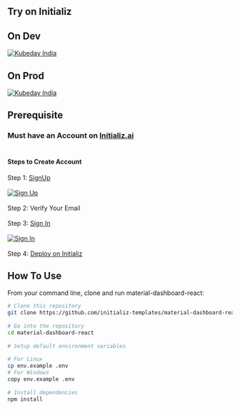## Try on Initializ
 
## On Dev 
[![Kubeday India](https://res.cloudinary.com/daosik5yi/image/upload/f_auto,q_auto/pntsnjpa1sxbc2d02q9n)](https://console.dev.initializ.ai/create-app/?clone=https://github.com/initializ-templates/material-dashboard-react&repo_name=material-dashboard-react&description=♾️%20Material%20Dashboard%20React:%20Free%20admin%20panel%20for%20React%20using%20Material%20Design&github=true)
 
## On Prod 
[![Kubeday India](https://res.cloudinary.com/daosik5yi/image/upload/f_auto,q_auto/pntsnjpa1sxbc2d02q9n)](https://console.initializ.ai/create-app/?clone=https://github.com/initializ-templates/material-dashboard-react&repo_name=material-dashboard-react&description=♾️%20Material%20Dashboard%20React:%20Free%20admin%20panel%20for%20React%20using%20Material%20Design&github=true)
 
## Prerequisite 
### Must have an Account on [Initializ.ai](https://console.initializ.ai/register/)<br><br>
 
#### Steps to Create Account
Step 1: [SignUp](https://console.initializ.ai/register/) <br>
<br>[![Sign Up](https://res.cloudinary.com/dd4xje8fc/image/upload/v1717773727/image_1_eaxyhp.png)](https://console.initializ.ai/register/)<br><br>
Step 2: Verify Your Email<br><br>
Step 3: [Sign In](https://console.initializ.ai/login/) <br><br>[![Sign In](https://res.cloudinary.com/dd4xje8fc/image/upload/v1717773726/image_2_pi56ah.png)](https://console.initializ.ai/login/)<br><br>
Step 4: [Deploy on Initializ](https://console.initializ.ai/create-app/?clone=https://github.com/initializ-templates/material-dashboard-react&repo_name=material-dashboard-react&description=♾️%20Material%20Dashboard%20React:%20Free%20admin%20panel%20for%20React%20using%20Material%20Design&github=true)
 
 
## How To Use
 
From your command line, clone and run material-dashboard-react:
 
```bash
# Clone this repository
git clone https://github.com/initializ-templates/material-dashboard-react.git
 
# Go into the repository
cd material-dashboard-react
 
# Setup default environment variables
 
# For Linux
cp env.example .env
# For Windows
copy env.example .env
 
# Install dependencies
npm install

